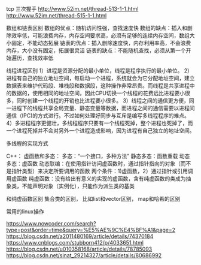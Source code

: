 


tcp 三次握手
http://www.52im.net/thread-513-1-1.html
http://www.52im.net/thread-515-1-1.html

数组和链表区别
数组的优点：随机访问性强，查找速度快
数组的缺点：插入和删除效率低，可能浪费内存，内存空间要求高，必须有足够的连续内存空间，数组大小固定，不能动态拓展
链表的优点：插入删除速度快，内存利用率高，不会浪费内存，大小没有固定，拓展很灵活
链表的缺点：不能随机查找，必须从第一个开始遍历，查找效率低

线程进程区别
1）进程是资源分配的最小单位，线程是程序执行的最小单位。
2）进程有自己的独立地址空间，每启动一个进程，系统就会为它分配地址空间，建立数据表来维护代码段、堆栈段和数据段，这种操作非常昂贵。而线程是共享进程中的数据的，使用相同的地址空间，因此CPU切换一个线程的花费远比进程要小很多，同时创建一个线程的开销也比进程要小很多。
3）线程之间的通信更方便，同一进程下的线程共享全局变量、静态变量等数据，而进程之间的通信需要以进程间通信（IPC)的方式进行。不过如何处理好同步与互斥是编写多线程程序的难点。
4）多进程程序更健壮，多线程程序只要有一个线程死掉，整个进程也死掉了，而一个进程死掉并不会对另外一个进程造成影响，因为进程有自己独立的地址空间。

多线程的实现方式

C++：
虚函数和多态：
  多态：“一个接口，多种方法”
  静态多态：函数重载
  动态多态：虚函数
  动态联编：在使用指针访问虚函数时，通过指针指向的对象（而不是指针类型）来决定所要调用的函数 两个条件：1)虚函数，2）通过指针或引用调用虚函数
  纯虚函数：没有给出有意义的实现的虚函数，含有纯虚函数的类成为抽象类，不能声明对象（实例化），只能作为派生类的基类
  
  
和纯虚函数区别
集合类的区别，
比如list和vector区别，
map和哈希的区别


常用的linux操作


https://www.nowcoder.com/search?type=post&order=time&query=%E5%AE%9C%E4%BF%A1&page=2
https://blog.csdn.net/a2011480169/article/details/74370184
https://www.cnblogs.com/stubborn412/p/4033651.html
https://blog.csdn.net/u010358168/article/details/78785093
https://blog.csdn.net/sinat_29214327/article/details/80686992
